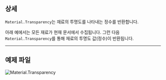 ## 상세
`Material.Transparency`는 재료의 투명도를 나타내는 정수를 반환합니다.

아래 예에서는 모든 재료가 현재 문서에서 수집됩니다. 그런 다음 `Material.Transparency`를 통해 재료의 투명도 값(정수)이 반환됩니다.
___
## 예제 파일

![Material.Transparency](./Revit.Elements.Material.Transparency_img.jpg)
